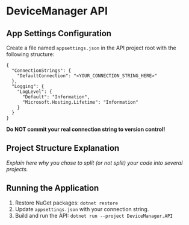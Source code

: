 # DeviceManager API

## App Settings Configuration

Create a file named `appsettings.json` in the API project root with the following structure:

```
{
  "ConnectionStrings": {
    "DefaultConnection": "<YOUR_CONNECTION_STRING_HERE>"
  },
  "Logging": {
    "LogLevel": {
      "Default": "Information",
      "Microsoft.Hosting.Lifetime": "Information"
    }
  }
}
```
**Do NOT commit your real connection string to version control!**

## Project Structure Explanation

_Explain here why you chose to split (or not split) your code into several projects._

## Running the Application

1. Restore NuGet packages: `dotnet restore`
2. Update `appsettings.json` with your connection string.
3. Build and run the API: `dotnet run --project DeviceManager.API` 